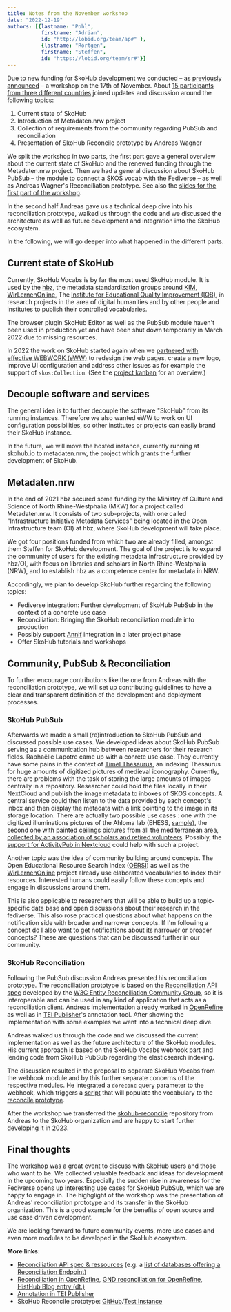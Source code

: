 ```yaml
---
title: Notes from the November workshop
date: "2022-12-19"
authors: [{lastname: "Pohl",
           firstname: "Adrian",
           id: "http://lobid.org/team/ap#" },
           {lastname: "Rörtgen",
           firstname: "Steffen",
           id: "https://lobid.org/team/sr#"}]
---
```


Due to new funding for SkoHub development we conducted – as [previously announced](https://blog.skohub.io/2022-11-skohub-workshop/) – a workshop on the 17th of November. About [15 participants from three different countries](https://pad.gwdg.de/s/2022-11-17-skohub-workshop#Attendees) joined updates and discussion around the following topics:

1. Current state of SkoHub 
2. Introduction of Metadaten.nrw project
3. Collection of requirements from the community regarding PubSub and reconciliation 
4. Presentation of SkoHub Reconcile prototype by Andreas Wagner

We split the workshop in two parts, the first part gave a general overview about the current state of SkoHub and the renewed funding through the Metadaten.nrw project. Then we had a general discussion about SkoHub PubSub – the module to connect a SKOS vocab with the Fediverse – as well as Andreas Wagner's Reconciliation prototype. See also the [slides for the first part of the workshop](https://pad.gwdg.de/p/veKgVreqw).

In the second half Andreas gave us a technical deep dive into his reconciliation prototype, walked us through the code and we discussed the architecture as well as future development and integration into the SkoHub ecosystem.

In the following, we will go deeper into what happened in the different parts.

## Current state of SkoHub

Currently, SkoHub Vocabs is by far the most used SkoHub module. It is used by the [hbz](https://www.hbz-nrw.de/), the metadata standardization groups around [KIM](https://wiki.dnb.de/display/DINIAGKIM), [WirLernenOnline](https://wirlernenonline.de/), The [Institute for Educational Quality Improvement (IQB)](https://www.iqb.hu-berlin.de/), in research projects in the area of digital humanities and by other people and institutes to publish their controlled vocabularies.

The browser plugin  SkoHub Editor as well as the PubSub module haven't been used in production yet and have been shut down temporarily in March 2022 due to missing resources.

In 2022 the work on SkoHub started again when we [partnered with effective WEBWORK (eWW)](https://blog.skohub.io/2022-05-eww-project-kickoff/) to redesign the web pages, create a new logo, improve UI configuration and address other issues as for example the support of `skos:Collection`. (See the [project kanban](https://github.com/orgs/skohub-io/projects/2) for an overview.)

## Decouple software and services

The general idea is to further decouple the software "SkoHub" from its running instances. Therefore we also wanted eWW to work on UI configuration possibilities, so other institutes or projects can easily brand their SkoHub instance.

In the future, we will move the hosted instance, currently running at skohub.io to metadaten.nrw, the project which grants the further development of SkoHub.

## Metadaten.nrw

In the end of 2021 hbz secured some funding by the Ministry of Culture and Science of North Rhine-Westphalia (MKW) for a project called Metadaten.nrw. It consists of two sub-projects, with one called "Infrastructure Initiative Metadata Services" being located in the Open Infrastructure team (OI) at hbz, where SkoHub development will take place.

We got four positions funded from which two are already filled, amongst them Steffen for SkoHub development. The goal of the project is to expand the community of users for the existing metadata infrastructure provided by hbz/OI, with focus on libraries and scholars in North Rhine-Westphalia (NRW), and to establish hbz as a competence center for metadata in NRW.

Accordingly, we plan to develop SkoHub further regarding the following topics:

* Fediverse integration: Further development of SkoHub PubSub in the context of a concrete use case
* Reconciliation: Bringing the SkoHub reconciliation module into production
* Possibly support [Annif](https://annif.org/) integration in a later project phase
* Offer SkoHub tutorials and workshops

## Community, PubSub & Reconciliation

To further encourage contributions like the one from Andreas with the reconciliation prototype, we will set up contributing guidelines to have a clear and transparent definition of the development and deployment processes.

### SkoHub PubSub

Afterwards we made a small (re)introduction to SkoHub PubSub and discussed possible use cases. We developed ideas about SkoHub PubSub serving as a communication hub between researchers for their research fields. Raphaëlle Lapotre came up with a conrete use case. They currently have some pains in the context of [Timel Thesaurus](https://datu.ehess.fr/timel/en/), an indexing Thesaurus for huge amounts of digitized pictures of medieval iconography. Currently, there are problems with the task of storing the large amounts of images centrally in a repository. Researcher could hold the files locally in their NextCloud and publish the image metadata to inboxes of SKOS concepts. A central service could then listen to the data provided by each concept's inbox and then display the metadata with a link pointing to the image in its storage location. There are actually two possible use cases : one with the digitized illuminations pictures of the Ahloma lab (EHESS, [sample](https://didomena.ehess.fr/collections/3x816n47s?locale=fr)), the second one with painted ceilings pictures from all the mediterranean area, [collected by an association of scholars and retired volunteers](https://rcppm.org/blog/histoire-et-decouverte/carte-interactive-des-plafonds-peints-medievaux/). Possibly, the [support for ActivityPub in Nextcloud](https://nextcloud.com/blog/nextcloud-introduces-social-features-joins-the-fediverse/) could help with such a project.

Another topic was the idea of community building around concepts. The Open Educational Resource Search Index ([OERSI](https://oersi.org)) as well as the [WirLernenOnline](https://wirlernenonline.de/) project already use elaborated vocabularies to index their resources. Interested humans could easily follow these concepts and engage in discussions around them.

This is also applicable to researchers that will be able to build up a topic-specific data base and open discussions about their research in the fediverse. This also rose practical questions about what happens on the notification side with broader and narrower concepts. If I'm following a concept do I also want to get notifications about its narrower or broader concepts? These are questions that can be discussed further in our community.

### SkoHub Reconciliation

Following the PubSub discussion Andreas presented his reconciliation prototype. The reconciliation prototype is based on the [Reconciliation API spec](https://reconciliation-api.github.io/specs/latest/) developed by the [W3C Entity Reconciliation Community Group](https://www.w3.org/community/reconciliation/), so it is interoperable and can be used in any kind of application that acts as a reconciliation client. Andreas implementation already worked in [OpenRefine](https://openrefine.org/) as well as in [TEI Publisher](https://teipublisher.com)'s annotation tool. After showing the implementation with some examples we went into a technical deep dive.

Andreas walked us through the code and we discussed the current implementation as well as the future architecture of the SkoHub modules. His current approach is based on the SkoHub Vocabs webhook part and lending code from SkoHub PubSub regarding the elasticsearch indexing.

The discussion resulted in the proposal to separate SkoHub Vocabs from the webhook module and by this further separate concerns of the respective modules. He integrated a `doreconc` query parameter to the webhook, which triggers a [script](https://github.com/mpilhlt/skohub-vocabs/blob/feature-reconc/src/populateReconciliation.js) that will populate the vocabulary to the [reconcile prototype](https://github.com/skohub-io/skohub-reconcile).

After the workshop we transferred the [skohub-reconcile](https://github.com/skohub-io/skohub-reconcile) repository from Andreas to the SkoHub organization and are happy to start further developing it in 2023.

## Final thoughts

The workshop was a great event to discuss with SkoHub users and those who want to be. We collected valuable feedback and ideas for development in the upcoming two years.
Especially the sudden rise in awareness for the Fediverse opens up interesting use cases for SkoHub PubSub, which we are happy to engage in. The highglight of the workshop was the presentation of Andreas' reconciliation prototype and its transfer in the SkoHub organization. This is a good example for the benefits of open source and use case driven development.

We are looking forward to future community events, more use cases and even more modules to be developed in the SkoHub ecosystem.

**More links:**
- [Reconciliation API spec & ressources](https://reconciliation-api.github.io/) (e.g.  a [list of databases offering a Reconciliation Endpoint](https://reconciliation-api.github.io/testbench/#/))
- [Reconciliation in OpenRefine](https://docs.openrefine.org/manual/reconciling), [GND reconciliation for OpenRefine](https://lobid.org/gnd/reconcile), [HistHub Blog entry (dt.)](https://histhub.ch/reconciling/)
- [Annotation in TEI Publisher](https://teipublisher.com/exist/apps/tei-publisher/doc/blog/tei-publisher-710.xml)
- SkoHub Reconcile prototype: [GitHub](https://github.com/skohub-io/skohub-reconcile)/[Test Instance](https://c111-064.cloud.gwdg.de/reconc/)